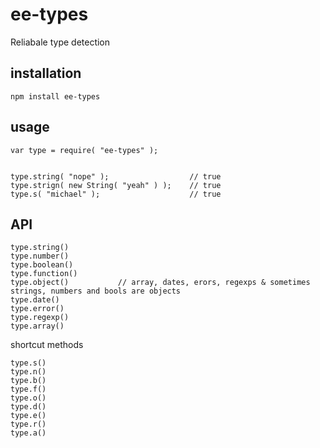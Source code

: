# ee-types

Reliabale type detection

## installation
	
	npm install ee-types

## usage


	var type = require( "ee-types" );


	type.string( "nope" ); 					// true
	type.strign( new String( "yeah" ) ); 	// true
	type.s( "michael" ); 					// true


## API

	type.string()
	type.number()
	type.boolean()
	type.function()
	type.object() 			// array, dates, erors, regexps & sometimes strings, numbers and bools are objects
	type.date()
	type.error()
	type.regexp()
	type.array()

shortcut methods

	type.s()
	type.n()
	type.b()
	type.f()
	type.o()
	type.d()
	type.e()
	type.r()
	type.a()